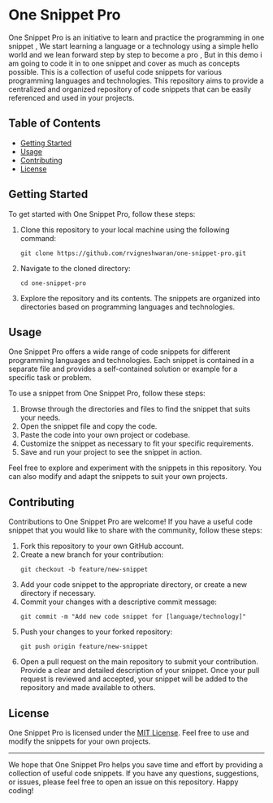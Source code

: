 # One Snippet Pro

One Snippet Pro is an initiative to learn and practice the programming in one snippet , We start learning a language or a technology using a simple hello world and we lean forward step by step to become a pro , But in this demo i am going to code it in to one snippet and cover as much as concepts possible. This is a collection of useful code snippets for various programming languages and technologies. This repository aims to provide a centralized and organized repository of code snippets that can be easily referenced and used in your projects.

## Table of Contents

- [Getting Started](#getting-started)
- [Usage](#usage)
- [Contributing](#contributing)
- [License](#license)

## Getting Started

To get started with One Snippet Pro, follow these steps:
1. Clone this repository to your local machine using the following command:
    ```
    git clone https://github.com/rvigneshwaran/one-snippet-pro.git
    ```
2. Navigate to the cloned directory:
    ```
    cd one-snippet-pro
    ```
3. Explore the repository and its contents. The snippets are organized into directories based on programming languages and technologies.

## Usage

One Snippet Pro offers a wide range of code snippets for different programming languages and technologies. Each snippet is contained in a separate file and provides a self-contained solution or example for a specific task or problem.

To use a snippet from One Snippet Pro, follow these steps:
1. Browse through the directories and files to find the snippet that suits your needs.
2. Open the snippet file and copy the code.
3. Paste the code into your own project or codebase.
4. Customize the snippet as necessary to fit your specific requirements.
5. Save and run your project to see the snippet in action.

Feel free to explore and experiment with the snippets in this repository. You can also modify and adapt the snippets to suit your own projects.

## Contributing

Contributions to One Snippet Pro are welcome! If you have a useful code snippet that you would like to share with the community, follow these steps:

1. Fork this repository to your own GitHub account.
2. Create a new branch for your contribution:
    ``` Checkout
    git checkout -b feature/new-snippet
    ```
3. Add your code snippet to the appropriate directory, or create a new directory if necessary.
4. Commit your changes with a descriptive commit message:
    ``` Commit
    git commit -m "Add new code snippet for [language/technology]"
    ```
5. Push your changes to your forked repository:
    ``` Push to Origin
    git push origin feature/new-snippet
    ```
6. Open a pull request on the main repository to submit your contribution. Provide a clear and detailed description of your snippet.
Once your pull request is reviewed and accepted, your snippet will be added to the repository and made available to others.

## License

One Snippet Pro is licensed under the [MIT License](LICENSE). Feel free to use and modify the snippets for your own projects.

---

We hope that One Snippet Pro helps you save time and effort by providing a collection of useful code snippets. If you have any questions, suggestions, or issues, please feel free to open an issue on this repository. Happy coding!